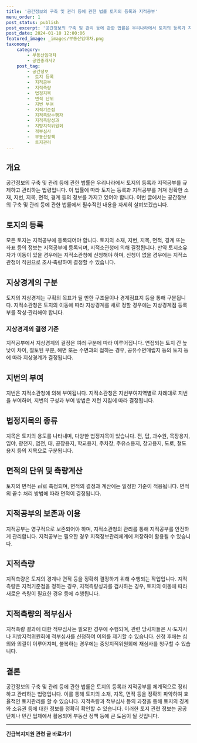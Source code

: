 ```yaml
---
title: '공간정보의 구축 및 관리 등에 관한 법률 토지의 등록과 지적공부'
menu_order: 1
post_status: publish
post_excerpt: '공간정보의 구축 및 관리 등에 관한 법률은 우리나라에서 토지의 등록과 지적공부를 규제하고 관리하는 법령입니다. 이 법률에 따라 토지는 등록과 지적공부를 거쳐 정확한 소재, 지번, 지목, 면적, 경계 등의 정보를 가지고 있어야 합니다. 이번 글에서는 공간정보의 구축 및 관리 등에 관한 법률에서 필수적인 내용을 자세히 살펴보겠습니다.'
post_date: 2024-01-10 12:00:06
featured_image: _images/부동산임대차.png
taxonomy:
    category:
        - 부동산임대차
        - 공인중개사2
    post_tag:
        - 공간정보
        -  토지 등록
        -  지적공부
        -  지적측량
        -  법정지목
        -  면적 단위
        -  지번 부여
        -  지적기준점
        -  지적측량수행자
        -  지적측량성과
        -  지방지적위원회
        -  적부심사
        -  부동산정책
        -  토지관리
---
```



## 개요
공간정보의 구축 및 관리 등에 관한 법률은 우리나라에서 토지의 등록과 지적공부를 규제하고 관리하는 법령입니다. 이 법률에 따라 토지는 등록과 지적공부를 거쳐 정확한 소재, 지번, 지목, 면적, 경계 등의 정보를 가지고 있어야 합니다. 이번 글에서는 공간정보의 구축 및 관리 등에 관한 법률에서 필수적인 내용을 자세히 살펴보겠습니다.

## 토지의 등록
모든 토지는 지적공부에 등록되어야 합니다. 토지의 소재, 지번, 지목, 면적, 경계 또는 좌표 등의 정보는 지적공부에 등록되며, 지적소관청에 의해 결정됩니다. 만약 토지소유자가 이동이 있을 경우에는 지적소관청에 신청해야 하며, 신청이 없을 경우에는 지적소관청이 직권으로 조사·측량하여 결정할 수 있습니다.

## 지상경계의 구분
토지의 지상경계는 구획의 목표가 될 만한 구조물이나 경계점표지 등을 통해 구분됩니다. 지적소관청은 토지의 이동에 따라 지상경계를 새로 정할 경우에는 지상경계점 등록부를 작성·관리해야 합니다.

### 지상경계의 결정 기준
지적공부에서 지상경계의 결정은 여러 구분에 따라 이루어집니다. 연접되는 토지 간 높낮이 차이, 절토된 부분, 해면 또는 수면과의 접하는 경우, 공유수면매립지 등의 토지 등에 따라 지상경계가 결정됩니다.

## 지번의 부여
지번은 지적소관청에 의해 부여됩니다. 지적소관청은 지번부여지역별로 차례대로 지번을 부여하며, 지번의 구성과 부여 방법은 저런 지침에 따라 결정됩니다.

## 법정지목의 종류
지목은 토지의 용도를 나타내며, 다양한 법정지목이 있습니다. 전, 답, 과수원, 목장용지, 임야, 광천지, 염전, 대, 공장용지, 학교용지, 주차장, 주유소용지, 창고용지, 도로, 철도용지 등의 지목으로 구분됩니다.

## 면적의 단위 및 측량계산
토지의 면적은 ㎡로 측정되며, 면적의 결정과 계산에는 일정한 기준이 적용됩니다. 면적의 끝수 처리 방법에 따라 면적이 결정됩니다.

## 지적공부의 보존과 이용
지적공부는 영구적으로 보존되어야 하며, 지적소관청의 관리를 통해 지적공부를 안전하게 관리합니다. 지적공부는 필요한 경우 지적정보관리체계에 저장하여 활용될 수 있습니다.

## 지적측량
지적측량은 토지의 경계나 면적 등을 정확히 결정하기 위해 수행되는 작업입니다. 지적측량은 지적기준점을 정하는 경우, 지적측량성과를 검사하는 경우, 토지의 이동에 따라 새로운 측량이 필요한 경우 등에 수행됩니다.

## 지적측량의 적부심사
지적측량 결과에 대한 적부심사는 필요한 경우에 수행되며, 관련 당사자들은 시·도지사나 지방지적위원회에 적부심사를 신청하여 이의를 제기할 수 있습니다. 신청 후에는 심의와 의결이 이루어지며, 불복하는 경우에는 중앙지적위원회에 재심사를 청구할 수 있습니다.

## 결론
공간정보의 구축 및 관리 등에 관한 법률은 토지의 등록과 지적공부를 체계적으로 정리하고 관리하는 법령입니다. 이를 통해 토지의 소재, 지목, 면적 등을 정확히 파악하여 효율적인 토지관리를 할 수 있습니다. 지적측량과 적부심사 등의 과정을 통해 토지의 경계와 소유권 등에 대한 정보를 정확히 확인할 수 있습니다. 이러한 토지 관련 정보는 공공단체나 민간 업체에서 활용되어 부동산 정책 등에 큰 도움이 될 것입니다.
<!-- wp:separator -->
<hr class="wp-block-separator has-alpha-channel-opacity"/>
<!-- /wp:separator -->

<!-- wp:group {"backgroundColor":"base","layout":{"type":"constrained"}} -->
<div class="wp-block-group has-base-background-color has-background"><!-- wp:paragraph {"align":"center","fontSize":"medium"} -->
<p class="has-text-align-center has-large-font-size"><strong>긴급복지지원 관련 글 바로가기</strong></p>
<!-- /wp:paragraph -->


<!-- wp:latest-posts
{"categories":[{"id":15519,"count":19,"description":"","link":"https://uknowlaw.com/category/%ea%b8%b4%ea%b8%89%eb%b3%b5%ec%a7%80%ec%a7%80%ec%9b%90/","name":"긴급복지지원","slug":"긴급복지지원","taxonomy":"category","parent":0,"meta":[],"_links":{"self":[{"href":"https://uknowlaw.com/wp-json/wp/v2/categories/15519"}],"collection":[{"href":"https://uknowlaw.com/wp-json/wp/v2/categories"}],"about":[{"href":"https://uknowlaw.com/wp-json/wp/v2/taxonomies/category"}],"wp:post_type":[{"href":"https://uknowlaw.com/wp-json/wp/v2/posts?categories=15519"}],"curies":[{"name":"wp","href":"https://api.w.org/{rel}","templated":true}]}}],"postsToShow":100,"excerptLength":28,"postLayout":"grid","columns":2,"featuredImageAlign":"left","featuredImageSizeSlug":"large","fontSize":"small"} /--></div>
<!-- /wp:group -->